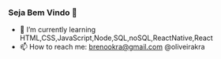 ### Seja Bem Vindo 👋

- 🌱 I’m currently learning HTML,CSS,JavaScript,Node,SQL,noSQL,ReactNative,React
- 📫 How to reach me: brenookra@gmail.com @oliveirakra
